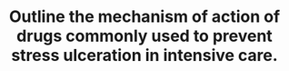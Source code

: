 ---
title: "Outline the mechanism of action of drugs commonly used to prevent stress ulceration in intensive care."
entityType: SAQ
exam: PEX
college: CICM
year: 2010
sitting: A
question: 10
passRate: 60
lo:
- "[[Q2]]"
- "[[2a. b]]"
- "[[2c]]"
EC_expectedDomains:
- "For a good answer candidates were expected to mention the following key broad points, being there are drugs that act by decreasing acid production in the stomach, drugs that act as mucosal protectors and drugs that reduce intra gastric acidity."
- "Based upon that candidates would be expected to mention and outline the mechanism of action of H2 receptor antagonists, H+K/=ATPase (proton pump) inhibitors, sucralfate’s mechanism of action and antacids."
EC_extraCredit:
- "Candidates who structured their answer tended to provide more complete answers and score better."
EC_errorsCommon:
- "Candidates who failed did so because of a lack of sufficient knowledge of the mechanism of action of the drugs."
resources:
- "Basic and Clinical Pharmacology Katzung 10th Ed pg 1009"
- "Pharmacology Rang & Dale 6th Ed p 526-7, 255, 497, 587"
---